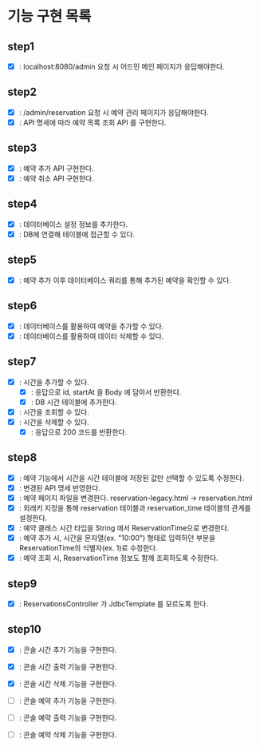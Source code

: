 # 기능 구현 목록
## step1
- [X] : localhost:8080/admin 요청 시 어드민 메인 페이지가 응답해야한다.

## step2
- [X] : /admin/reservation 요청 시 예약 관리 페이지가 응답해야한다.
- [X] : API 명세에 따라 예약 목록 조회 API 를 구현한다.

## step3
- [X] : 예약 추가 API 구현한다.
- [X] : 예약 취소 API 구현한다.

## step4
- [X] : 데이터베이스 설정 정보를 추가한다.
- [X] : DB에 연결해 테이블에 접근할 수 있다.

## step5
- [X] : 예약 추가 이후 데이터베이스 쿼리를 통해 추가된 예약을 확인할 수 있다.

## step6
- [X] : 데이터베이스를 활용하여 예약을 추가할 수 있다.
- [X] : 데이터베이스를 활용하여 데이터 삭제할 수 있다.

## step7
- [X] : 시간을 추가할 수 있다.
  - [X] : 응답으로 id, startAt 을 Body 에 담아서 반환한다.
  - [X] : DB 시간 테이블에 추가한다. 
- [X] : 시간을 조회할 수 있다.
- [X] : 시간을 삭제할 수 있다.
  - [X] : 응답으로 200 코드를 반환한다.

## step8
- [X] : 예약 기능에서 시간을 시간 테이블에 저장된 값만 선택할 수 있도록 수정한다.
- [X] : 변경된 API 명세 반영한다.
- [X] : 예약 페이지 파일을 변경한다. reservation-legacy.html -> reservation.html  
- [X] : 외래키 지정을 통해 reservation 테이블과 reservation_time 테이블의 관계를 설정한다.
- [X] : 예약 클래스 시간 타입을 String 에서 ReservationTime으로 변경한다.
- [X] : 예약 추가 시, 시간을 문자열(ex. "10:00") 형태로 입력하던 부분을 ReservationTime의 식별자(ex. 1)로 수정한다.
- [X] : 예약 조회 시, ReservationTime 정보도 함께 조회하도록 수정한다.

## step9
- [X] : ReservationsController 가 JdbcTemplate 를 모르도록 한다.

## step10
- [X] : 콘솔 시간 추가 기능을 구현한다. 
- [X] : 콘솔 시간 출력 기능을 구현한다.
- [X] : 콘솔 시간 삭제 기능을 구현한다.
- [ ] : 콘솔 예약 추가 기능을 구현한다.
- [ ] : 콘솔 예약 출력 기능을 구현한다.
- [ ] : 콘솔 예약 삭제 기능을 구현한다.
 